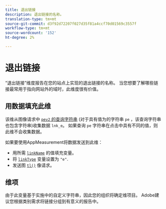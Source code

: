```yaml
---
title: 退出链接
description: 退出链接的名称。
translation-type: tm+mt
source-git-commit: d3f92d72207f027d35f81a4ccf70d01569c3557f
workflow-type: tm+mt
source-wordcount: '152'
ht-degree: 2%

---
```



# 退出链接

“退出链接”维度报告在您的站点上实现的退出链接的名称。 当您想要了解哪些链接最常用于指向网站外的域时，此维度很有价值。

## 用数据填充此维

该维从图像请求中 [`pev2` 的查询字符串](/help/implement/validate/query-parameters.md) (对于具有值为的字符串 `pe` ，该查询字符串也包含字符串)收集数据 `lnk_e`。 如果查询 `pe` 字符串在点击中具有不同的值，则此维不会收集数据。

如果要使用AppMeasurement将数据发送到此维：

* 用所需 [`linkName`](/help/implement/vars/config-vars/linkname.md) 的值填充变量。
* 将 [`linkType`](/help/implement/vars/config-vars/linktype.md) 变量设置为 `"e"`.
* 发送图 [`tl()`](/help/implement/vars/functions/tl-method.md) 像请求。

## 维项

由于此变量基于实施中的自定义字符串，因此您的组织将确定维项目。 Adobe建议您根据类别需求将链接分组到有意义的报告中。
